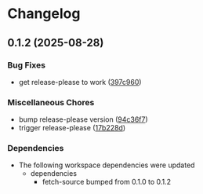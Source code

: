 # Changelog

## 0.1.2 (2025-08-28)


### Bug Fixes

* get release-please to work ([397c960](https://github.com/adamtuft/cargo-fetch-source/commit/397c960374f55769c128c7772630a839a29c90f8))


### Miscellaneous Chores

* bump release-please version ([94c36f7](https://github.com/adamtuft/cargo-fetch-source/commit/94c36f77c2ace33ba88ad1f42251e54e0f3309da))
* trigger release-please ([17b228d](https://github.com/adamtuft/cargo-fetch-source/commit/17b228d7fdf67e41a2b2e9401fb8022d7554993e))


### Dependencies

* The following workspace dependencies were updated
  * dependencies
    * fetch-source bumped from 0.1.0 to 0.1.2
